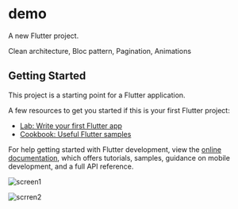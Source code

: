 # demo

A new Flutter project.

Clean architecture,
Bloc pattern,
Pagination,
Animations


## Getting Started

This project is a starting point for a Flutter application.

A few resources to get you started if this is your first Flutter project:

- [Lab: Write your first Flutter app](https://docs.flutter.dev/get-started/codelab)
- [Cookbook: Useful Flutter samples](https://docs.flutter.dev/cookbook)

For help getting started with Flutter development, view the
[online documentation](https://docs.flutter.dev/), which offers tutorials,
samples, guidance on mobile development, and a full API reference.

![screen1](https://github.com/user-attachments/assets/4ddcef8d-9295-4c31-be5e-0bd7caa950f8)

![scrren2](https://github.com/user-attachments/assets/50a769cc-97b1-4e6b-a246-11e85ac1b515)


